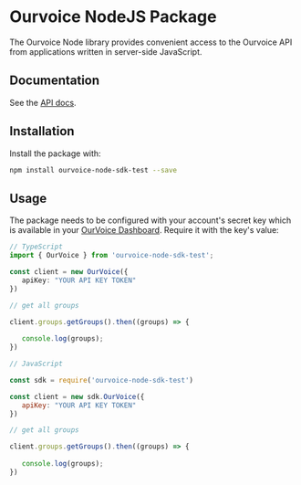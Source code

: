 # Ourvoice NodeJS Package 

The Ourvoice Node library provides convenient access to the Ourvoice API from
applications written in server-side JavaScript.

## Documentation

See the [API docs](https://api-docs.getourvoice.com/).

## Installation

Install the package with:

``` bash
npm install ourvoice-node-sdk-test --save
```

## Usage

The package needs to be configured with your account's secret key which is available in your [OurVoice Dashboard](https://app.getourvoice.com/developers/settings). Require it with the key's value:

``` ts
// TypeScript
import { OurVoice } from 'ourvoice-node-sdk-test';

const client = new OurVoice({
   apiKey: "YOUR API KEY TOKEN"
})

// get all groups

client.groups.getGroups().then((groups) => {
    
   console.log(groups);
})

```
``` js
// JavaScript

const sdk = require('ourvoice-node-sdk-test')

const client = new sdk.OurVoice({
   apiKey: "YOUR API KEY TOKEN"
})

// get all groups

client.groups.getGroups().then((groups) => {
    
   console.log(groups);
})

```